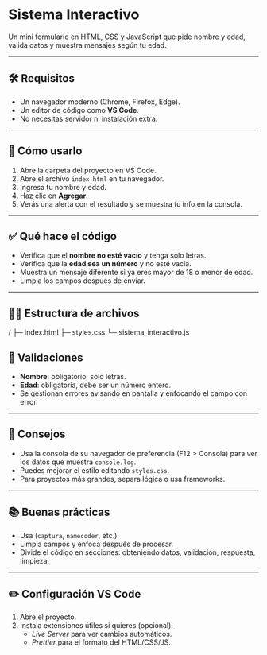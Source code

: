 # Sistema Interactivo

Un mini formulario en HTML, CSS y JavaScript que pide nombre y edad, valida datos y muestra mensajes según tu edad.

---

## 🛠️ Requisitos

- Un navegador moderno (Chrome, Firefox, Edge).
- Un editor de código como **VS Code**.
- No necesitas servidor ni instalación extra.

---

## 🚀 Cómo usarlo

1. Abre la carpeta del proyecto en VS Code.
2. Abre el archivo `index.html` en tu navegador.
3. Ingresa tu nombre y edad.
4. Haz clic en **Agregar**.
5. Verás una alerta con el resultado y se muestra tu info en la consola.

---

## ✅ Qué hace el código

- Verifica que el **nombre no esté vacío** y tenga solo letras.  
- Verifica que la **edad sea un número** y no esté vacía.  
- Muestra un mensaje diferente si ya eres mayor de 18 o menor de edad.  
- Limpia los campos después de enviar.

---

## 👨‍💻 Estructura de archivos

/
├─ index.html
├─ styles.css
└─ sistema_interactivo.js

## 📝 Validaciones

- **Nombre**: obligatorio, solo letras.  
- **Edad**: obligatoria, debe ser un número entero.  
- Se gestionan errores avisando en pantalla y enfocando el campo con error.

---

## 🧰 Consejos

- Usa la consola de su navegador de preferencia (F12 > Consola) para ver los datos que muestra `console.log`.
- Puedes mejorar el estilo editando `styles.css`.
- Para proyectos más grandes, separa lógica o usa frameworks.

---

## 📚 Buenas prácticas

- Usa (`captura`, `namecoder`, etc.).  
- Limpia campos y enfoca después de procesar.  
- Divide el código en secciones: obteniendo datos, validación, respuesta, limpieza.

---

## ✏️ Configuración VS Code

1. Abre el proyecto.
2. Instala extensiones útiles si quieres (opcional):
   - *Live Server* para ver cambios automáticos.
   - *Prettier* para el formato del HTML/CSS/JS.

